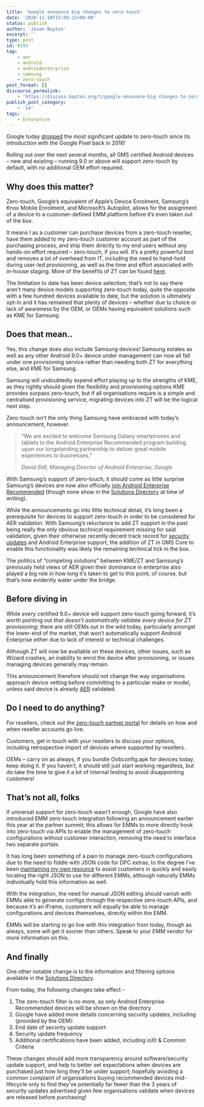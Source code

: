 ```yaml
---
title: 'Google announce big changes to zero-touch'
date: '2020-11-10T15:09:22+00:00'
status: publish
author: 'Jason Bayton'
excerpt: ''
type: post
id: 9193
tag:
    - aer
    - android
    - androidenterprise
    - samsung
    - zero-touch
post_format: []
discourse_permalink:
    - 'https://discuss.bayton.org/t/google-announce-big-changes-to-zero-touch/396'
publish_post_category:
    - '14'
tags:
    - Enterprise
---
```

Google today [dropped](https://blog.google/products/android-enterprise/zero-touch-enrollment-expands) the most significant update to zero-touch since its introduction with the Google Pixel back in 2016!

Rolling out over the next several months, all GMS certified Android devices – new and existing – running 9.0 or above will support zero-touch by default, with no additional OEM effort required.

Why does this matter?
---------------------

Zero-touch, Google’s equivalent of Apple’s Device Enrolment, Samsung’s Knox Mobile Enrolment, and Microsoft’s Autopilot, allows for the assignment of a device to a customer-defined EMM platform before it’s even taken out of the box.

It means I as a customer can purchase devices from a zero-touch reseller, have them added to my zero-touch customer account as part of the purchasing process, and ship them directly to my end users without any hands-on effort required – zero-touch, if you will. It’s a pretty powerful tool and removes a lot of overhead from IT, including the need to hand-hold during user-led provisioning, as well as the time and effort associated with in-house staging. More of the benefits of ZT can be found [here](/android/what-is-android-zero-touch-enrolment/).

The limitation to date has been device selection; that’s not to say there aren’t many device models supporting zero-touch today, quite the opposite with a few hundred devices available to date, but the solution is ultimately opt-in and it has remained that plenty of devices – whether due to choice or lack of awareness by the OEM, or OEMs having equivalent solutions such as KME for Samsung.

Does that mean..
----------------

Yes, this change does also include Samsung devices! Samsung estates as well as any other Android 9.0+ device under management can now all fall under one provisioning service rather than needing both ZT for everything else, and KME for Samsung.

Samsung will undoubtedly expend effort playing up to the strengths of KME, as they rightly should given the flexibility and provisioning options KME provides surpass zero-touch, but if all organisations require is a simple and centralised provisioning service, migrating devices into ZT will be the logical next step.

Zero-touch isn’t the only thing Samsung have embraced with today’s announcement, however.

> “We are excited to welcome Samsung Galaxy smartphones and tablets to the Android Enterprise Recommended program building upon our longstanding partnership to deliver great mobile experiences to businesses,”
> 
> <cite>David Still, Managing Director of Android Enterprise, Google</cite>

With Samsung’s support of zero-touch, it should come as little surprise Samsung’s devices are now also officially[ join Android Enterprise Recommended](https://blog.google/products/android-enterprise/android-enterprise-recommended-new-partners/) (though none show in the [Solutions Directory](https://androidenterprisepartners.withgoogle.com/devices/) at time of writing).

While the announcements go into little technical detail, it’s long been a prerequisite for devices to support zero-touch in order to be considered for AER validation. With Samsung’s reluctance to add ZT support in the past being really the only obvious *technical* requirement missing for said validation, given their otherwise recently decent track record for [security updates](https://www.androidpolice.com/2020/11/05/five-year-old-galaxy-tab-s2-receives-october-2020-security-patch-proving-samsung-has-truly-changed-its-ways/) and Android Enterprise support, the addition of ZT in GMS Core to enable this functionality was likely the remaining technical tick in the box.

The politics of “competing solutions” between KME/ZT and Samsung’s previously held views of AER given their dominance in enterprise also played a big role in how long it’s taken to get to this point, of course, but that’s now evidently water under the bridge.

Before diving in
----------------

While *every* certified 9.0+ device will support zero-touch going forward, it’s worth pointing out *that doesn’t automatically validate every device for ZT provisioning*; there are still OEMs out in the wild today, particularly amongst the lower-end of the market, that won’t automatically support Android Enterprise either due to lack of interest or technical challenges.

Although ZT will now be available on these devices, other issues, such as Wizard crashes, an inability to enrol the device after provisioning, or issues managing devices generally may remain.

This announcement therefore should not change the way organisations approach device vetting before committing to a particular make or model, unless said device is already [AER](/android/what-is-android-enterprise-recommended/) validated.

Do I need to do anything?
-------------------------

For resellers, check out the [zero-touch partner portal](https://zt.androidenterprise.dev) for details on how and when reseller accounts go live.

Customers, get in touch with your resellers to discuss your options, including retrospective import of devices where supported by resellers.

OEMs – carry on as always, if you bundle Oobconfig.apk for devices today, keep doing it. If you haven’t, it should still just start working regardless, but do take the time to give it a bit of internal testing to avoid disappointing customers!

That’s not all, folks
---------------------

If universal support for zero-touch wasn’t enough, Google have also introduced EMM zero-touch integration following an announcement earlier this year at the partner summit; this allows for EMMs to more directly hook into zero-touch via APIs to enable the management of zero-touch configurations without customer interaction, removing the need to interface two separate portals.

It has long been something of a pain to manage zero-touch configurations due to the need to fiddle with JSON code for DPC extras, to the degree I’ve been [maintaining my own resource](/android/android-enterprise-zero-touch-dpc-extras-collection/) to assist customers in quickly and easily locating the right JSON to use for different EMMs, although naturally EMMs individually hold this information as well.

With the integration, the need for manual JSON editing should vanish with EMMs able to generate configs through the respective zero-touch APIs, and because it’s an iFrame, customers will equally be able to manage configurations and devices themselves, directly within the EMM.

EMMs will be starting to go live with this integration from today, though as always, some will get it sooner than others. Speak to your EMM vendor for more information on this.

And finally
-----------

One other notable change is to the information and filtering options available in the [Solutions Directory](https://androidenterprisepartners.withgoogle.com/devices/).

From today, the following changes take effect –

1. The zero-touch filter is no more, so only Android Enterprise Recommended devices will be shown on the directory
2. Google have added more details concerning security updates, including (provided by the OEM):
  1. End date of security update support
  2. Security update frequency
3. Additional certifications have been added, including ioXt &amp; Common Criteria

These changes should add more transparency around software/security update support, and help to better set expectations when devices are purchased just how long they’ll be under support; hopefully avoiding a common complaint of organisations buying recommended devices mid-lifecycle only to find they’ve potentially far fewer than the 3 years of security updates advertised given few organisations validate when devices are released before purchasing!